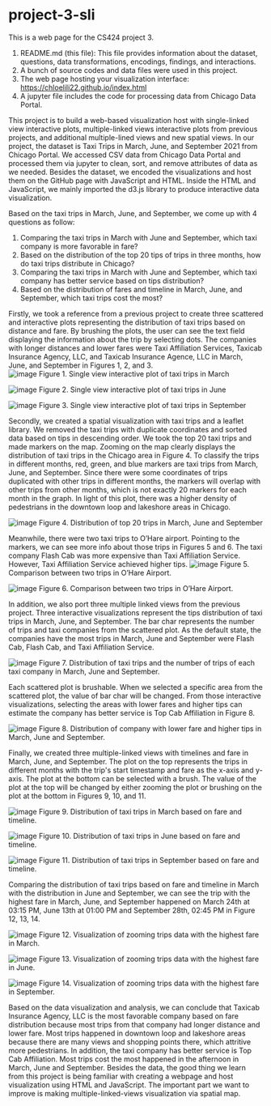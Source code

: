 # project-3-sli

This is a web page for the CS424 project 3.
1. README.md (this file): This file provides information about the dataset, questions, data transformations, encodings, findings, and interactions.
2. A bunch of source codes and data files were used in this project.
3. The web page hosting your visualization interface: https://chloelili22.github.io/index.html
4. A jupyter file includes the code for processing data from Chicago Data Portal.

This project is to build a web-based visualization host with single-linked view interactive plots, multiple-linked views interactive plots from previous projects, and additional multiple-lined views and new spatial views. 
In our project, the dataset is Taxi Trips in March, June, and September 2021 from Chicago Portal. We accessed CSV data from Chicago Data Portal and processed them via jupyter to clean, sort, and remove attributes of data as we needed. Besides the dataset, we encoded the visualizations and host them on the GitHub page with JavaScript and HTML. Inside the HTML and JavaScript, we mainly imported the d3.js library to produce interactive data visualization.

Based on the taxi trips in March, June, and September, we come up with 4 questions as follow:
1. Comparing the taxi trips in March with June and September, which taxi company is more favorable in fare?
2. Based on the distribution of the top 20 tips of trips in three months, how do taxi trips distribute in Chicago?
3. Comparing the taxi trips in March with June and September, which taxi company has better service based on tips distribution?
4. Based on the distribution of fares and timeline in March, June, and September, which taxi trips cost the most?

Firstly, we took a reference from a previous project to create three scattered and interactive plots representing the distribution of taxi trips based on distance and fare. By brushing the plots, the user can see the text field displaying the information about the trip by selecting dots. The companies with longer distances and lower fares were Taxi Affiliation Services, Taxicab Insurance Agency, LLC, and Taxicab Insurance Agence, LLC in March, June, and September in Figures 1, 2, and 3.  
![image](https://user-images.githubusercontent.com/80800544/204974662-f30175e8-d4ec-4193-8503-76ffe9213af5.png)
Figure 1. Single view interactive plot of taxi trips in March

![image](https://user-images.githubusercontent.com/80800544/204974682-1e21d50f-1b92-4d1d-b456-df7cf2e847ee.png)
Figure 2. Single view interactive plot of taxi trips in June

![image](https://user-images.githubusercontent.com/80800544/204974720-1c4af207-faa0-428d-b683-fa6fb90da900.png)
Figure 3. Single view interactive plot of taxi trips in September

Secondly, we created a spatial visualization with taxi trips and a leaflet library. We removed the taxi trips with duplicate coordinates and sorted data based on tips in descending order. We took the top 20 taxi trips and made markers on the map. Zooming on the map clearly displays the distribution of taxi trips in the Chicago area in Figure 4. To classify the trips in different months, red, green, and blue markers are taxi trips from March, June, and September. Since there were some coordinates of trips duplicated with other trips in different months, the markers will overlap with other trips from other months, which is not exactly 20 markers for each month in the graph. In light of this plot, there was a higher density of pedestrians in the downtown loop and lakeshore areas in Chicago. 

![image](https://user-images.githubusercontent.com/80800544/204972562-2b04a5ef-34de-42ae-918f-8585c900e2c5.png)
Figure 4. Distribution of top 20 trips in March, June and September

Meanwhile, there were two taxi trips to O’Hare airport. Pointing to the markers, we can see more info about those trips in Figures 5 and 6. The taxi company Flash Cab was more expensive than Taxi Affiliation Service. However, Taxi Affiliation Service achieved higher tips.
![image](https://user-images.githubusercontent.com/80800544/204972578-a699c69c-782b-4805-97f9-0a661f935fd1.png)
Figure 5. Comparison between two trips in O’Hare Airport.

![image](https://user-images.githubusercontent.com/80800544/204972599-29cb5bfe-337c-4ee4-82e2-609b2c044976.png)
Figure 6. Comparison between two trips in O’Hare Airport.

In addition, we also port three multiple linked views from the previous project. Three interactive visualizations represent the tips distribution of taxi trips in March, June, and September. The bar char represents the number of trips and taxi companies from the scattered plot. As the default state, the companies have the most trips in March, June and September were Flash Cab, Flash Cab, and Taxi Affiliation Service.

![image](https://user-images.githubusercontent.com/80800544/204972629-d3cdd5b7-bab8-4c8a-9d06-95bb585b4298.png)
Figure 7. Distribution of taxi trips and the number of trips of each taxi company in March, June and September.

Each scattered plot is brushable. When we selected a specific area from the scattered plot, the value of bar char will be changed. From those interactive visualizations, selecting the areas with lower fares and higher tips can estimate the company has better service is Top Cab Affiliation in Figure 8.

![image](https://user-images.githubusercontent.com/80800544/204972643-400ce0b1-0488-4a41-8d51-e10411b3e7e3.png)
Figure 8. Distribution of company with lower fare and higher tips in March, June and September.

Finally, we created three multiple-linked views with timelines and fare in March, June, and September. The plot on the top represents the trips in different months with the trip's start timestamp and fare as the x-axis and y-axis. The plot at the bottom can be selected with a brush. The value of the plot at the top will be changed by either zooming the plot or brushing on the plot at the bottom in Figures 9, 10, and 11.

![image](https://user-images.githubusercontent.com/80800544/204972676-7e9021a6-ecb7-40fe-99e1-e1a78d784040.png)
Figure 9. Distribution of taxi trips in March based on fare and timeline. 

![image](https://user-images.githubusercontent.com/80800544/204972692-bac25c5c-eb75-4957-84f1-5c53228493ef.png)
Figure 10. Distribution of taxi trips in June based on fare and timeline.

![image](https://user-images.githubusercontent.com/80800544/204972709-1c46f081-a379-48ad-bcd5-c37ea3c211b3.png)
Figure 11. Distribution of taxi trips in September based on fare and timeline.

Comparing the distribution of taxi trips based on fare and timeline in March with the distribution in June and September, we can see the trip with the highest fare in March, June, and September happened on March 24th at 03:15 PM, June 13th at 01:00 PM and September 28th, 02:45 PM in Figure 12, 13, 14.

![image](https://user-images.githubusercontent.com/80800544/204972725-e7bb57d6-ccd9-44eb-a877-3c9cab5d3d8d.png)
Figure 12. Visualization of zooming trips data with the highest fare in March.

![image](https://user-images.githubusercontent.com/80800544/204972739-62d5819b-fdee-4848-ac2d-daec159fde5a.png)
Figure 13. Visualization of zooming trips data with the highest fare in June.

![image](https://user-images.githubusercontent.com/80800544/204972763-95e12355-09c8-4922-8509-dfc5b20dc670.png)
Figure 14. Visualization of zooming trips data with the highest fare in September. 

Based on the data visualization and analysis, we can conclude that Taxicab Insurance Agency, LLC is the most favorable company based on fare distribution because most trips from that company had longer distance and lower fare. Most trips happened in downtown loop and lakeshore areas because there are many views and shopping points there, which attritive more pedestrians. In addition, the taxi company has better service is Top Cab Affiliation. Most trips cost the most happened in the afternoon in March, June and September. Besides the data, the good thing we learn from this project is being familiar with creating a webpage and host visualization using HTML and JavaScript. The important part we want to improve is making multiple-linked-views visualization via spatial map. 

